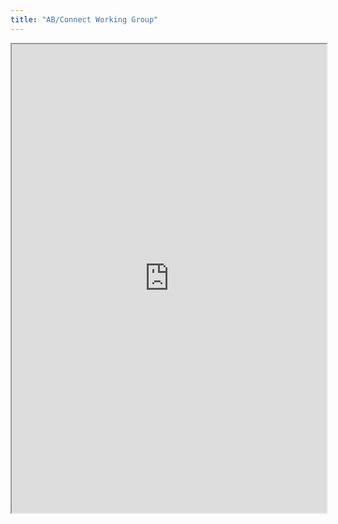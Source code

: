 ```yaml
---
title: "AB/Connect Working Group"
---
```



<iframe height="750" width="100%" src="https://ewelton.github.io/ktest/wiki.html#AB/Connect%20Working%20Group"></iframe>
